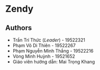 # **Zendy**
## Authors
- Trần Trí Thức (*Leader*) - 19522321
- Phạm Võ Di Thiên - 19522267
- Phạm Nguyễn Minh Thắng - 19522216
- Vòng Minh Huỳnh - 19521652
- Giáo viên hướng dẫn: Mai Trọng Khang

